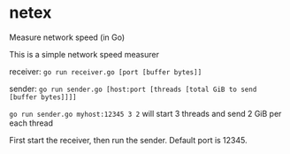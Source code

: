 # netex
Measure network speed (in Go)

This is a simple network speed measurer
    
receiver: ```go run receiver.go [port [buffer bytes]]```

sender:   ```go run sender.go [host:port [threads [total GiB to send [buffer bytes]]]]```

```go run sender.go myhost:12345 3 2``` will start 3 threads and send 2 GiB per each thread

First start the receiver, then run the sender. Default port is 12345.
